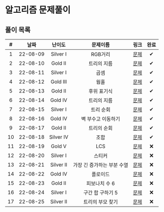 # 알고리즘 문제풀이

## 풀이 목록

|  #  |   날짜   |   난이도   |      문제이름       |      링크      | 완료 | 
| :-: | :------: | :-------: | :-----------------: | :-----------: | :--: | 
|  1  | 22-08-09 | Silver I | RGB거리 | [문제](https://www.acmicpc.net/problem/1149) | ✔ |
|  2  | 22-08-10 | Gold II | 트리의 지름 | [문제](https://www.acmicpc.net/problem/1167) | ✔ |
|  3  | 22-08-11 | Silver I | 곱셈 | [문제](https://www.acmicpc.net/problem/1629) | ✔ |
|  4  | 22-08-12 | Gold III | 웜홀 | [문제](https://www.acmicpc.net/problem/1865) | ✔ |
|  5  | 22-08-13 | Gold II | 후위 표기식 | [문제](https://www.acmicpc.net/problem/1918) | ✔ |
|  6  | 22-08-14 | Gold IV | 트리의 지름 | [문제](https://www.acmicpc.net/problem/1967) | ✔ |
|  7  | 22-08-15 | Silver I | 트리 순회 | [문제](https://www.acmicpc.net/problem/1991) | ✔ |
|  8  | 22-08-16 | Gold IV | 벽 부수고 이동하기 | [문제](https://www.acmicpc.net/problem/2206) | ✔ |
|  9  | 22-08-17 | Gold II | 트리의 순회 | [문제](https://www.acmicpc.net/problem/2263) | ✔ |
|  10 | 22-08-18 | Silver IV | 조합 | [문제](https://www.acmicpc.net/problem/2407) | ✔ |
|  11 | 22-08-19 | Gold V | LCS | [문제](https://www.acmicpc.net/problem/9251) | ❌ |
|  12 | 22-08-20 | Silver I | 스티커 | [문제](https://www.acmicpc.net/problem/9465) | ❌ |
|  13 | 22-08-21 | Silver II | 가장 긴 증가하는 부분 수열 | [문제](https://www.acmicpc.net/problem/11053) | ❌ |
|  14 | 22-08-22 | Gold IV | 플로이드 | [문제](https://www.acmicpc.net/problem/11404) | ❌ |
|  15 | 22-08-23 | Gold II | 피보나치 수 6 | [문제](https://www.acmicpc.net/problem/11444) | ❌ |
|  16 | 22-08-24 | Silver I | 구간 합 구하기 5 | [문제](https://www.acmicpc.net/problem/11660) | ❌ |
|  17 | 22-08-25 | Silver II | 트리의 부모 찾기 | [문제](https://www.acmicpc.net/problem/11725) | ❌ |
